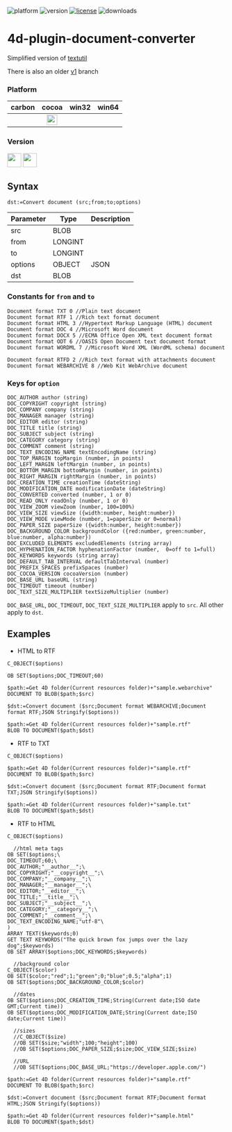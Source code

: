 ![platform](https://img.shields.io/static/v1?label=platform&message=mac-intel%20|%20mac-arm&color=blue)
![version](https://img.shields.io/badge/version-17%2B-3E8B93)
[![license](https://img.shields.io/github/license/miyako/4d-plugin-document-converter)](LICENSE)
![downloads](https://img.shields.io/github/downloads/miyako/4d-plugin-document-converter/total)

4d-plugin-document-converter
============================

Simplified version of [textutil](https://developer.apple.com/library/mac/documentation/Darwin/Reference/ManPages/man1/textutil.1.html)

There is also an older [v1](https://github.com/miyako/4d-plugin-document-converter/tree/v1) branch

### Platform

| carbon | cocoa | win32 | win64 |
|:------:|:-----:|:---------:|:---------:|
||<img src="https://cloud.githubusercontent.com/assets/1725068/22371562/1b091f0a-e4db-11e6-8458-8653954a7cce.png" width="24" height="24" />|||

### Version

<img width="32" height="32" src="https://user-images.githubusercontent.com/1725068/73986501-15964580-4981-11ea-9ac1-73c5cee50aae.png"> <img src="https://user-images.githubusercontent.com/1725068/73987971-db2ea780-4984-11ea-8ada-e25fb9c3cf4e.png" width="32" height="32" />


## Syntax

```
dst:=Convert document (src;from;to;options)
```

Parameter|Type|Description
------------|------------|----
src|BLOB|
from|LONGINT|
to|LONGINT|
options|OBJECT|JSON
dst|BLOB|

### Constants for ``from`` and ``to``

```
Document format TXT 0 //Plain text document
Document format RTF 1 //Rich text format document
Document format HTML 3 //Hypertext Markup Language (HTML) document
Document format DOC 4 //Microsoft Word document
Document format DOCX 5 //ECMA Office Open XML text document format
Document format ODT 6 //OASIS Open Document text document format
Document format WORDML 7 //Microsoft Word XML (WordML schema) document
```

```
Document format RTFD 2 //Rich text format with attachments document
Document format WEBARCHIVE 8 //Web Kit WebArchive document
```

### Keys for ``option``

```
DOC_AUTHOR author (string)
DOC_COPYRIGHT copyright (string)
DOC_COMPANY company (string)
DOC_MANAGER manager (string)
DOC_EDITOR editor (string)
DOC_TITLE title (string)
DOC_SUBJECT subject (string)
DOC_CATEGORY category (string)
DOC_COMMENT comment (string)
DOC_TEXT_ENCODING_NAME textEncodingName (string)
DOC_TOP_MARGIN topMargin (number, in points)
DOC_LEFT_MARGIN leftMargin (number, in points)
DOC_BOTTOM_MARGIN bottomMargin (number, in points)
DOC_RIGHT_MARGIN rightMargin (number, in points)
DOC_CREATION_TIME creationTime (dateString)
DOC_MODIFICATION_DATE modificationDate (dateString)
DOC_CONVERTED converted (number, 1 or 0)
DOC_READ_ONLY readOnly (number, 1 or 0)
DOC_VIEW_ZOOM viewZoom (number, 100=100%)
DOC_VIEW_SIZE viewSize ({width:number, height:number})
DOC_VIEW_MODE viewMode (number, 1=paperSize or 0=normal)
DOC_PAPER_SIZE paperSize ({width:number, height:number})
DOC_BACKGROUND_COLOR backgroundColor ({red:number, green:number, blue:number, alpha:number})
DOC_EXCLUDED_ELEMENTS excludedElements (string array)
DOC_HYPHENATION_FACTOR hyphenationFactor (number,  0=off to 1=full)
DOC_KEYWORDS keywords (string array)
DOC_DEFAULT_TAB_INTERVAL defaultTabInterval (number)
DOC_PREFIX_SPACES prefixSpaces (number)
DOC_COCOA_VERSION cocoaVersion (number)
DOC_BASE_URL baseURL (string)
DOC_TIMEOUT timeout (number)
DOC_TEXT_SIZE_MULTIPLIER textSizeMultiplier (number)
```

``DOC_BASE_URL``, ``DOC_TIMEOUT``, ``DOC_TEXT_SIZE_MULTIPLIER`` apply to ``src``. All other apply to ``dst``.

## Examples

* HTML to RTF

```
C_OBJECT($options)

OB SET($options;DOC_TIMEOUT;60)

$path:=Get 4D folder(Current resources folder)+"sample.webarchive"
DOCUMENT TO BLOB($path;$src)

$dst:=Convert document ($src;Document format WEBARCHIVE;Document format RTF;JSON Stringify($options))

$path:=Get 4D folder(Current resources folder)+"sample.rtf"
BLOB TO DOCUMENT($path;$dst)
```

* RTF to TXT

```
C_OBJECT($options)

$path:=Get 4D folder(Current resources folder)+"sample.rtf"
DOCUMENT TO BLOB($path;$src)

$dst:=Convert document ($src;Document format RTF;Document format TXT;JSON Stringify($options))

$path:=Get 4D folder(Current resources folder)+"sample.txt"
BLOB TO DOCUMENT($path;$dst)
```

* RTF to HTML

```
C_OBJECT($options)

  //html meta tags
OB SET($options;\
DOC_TIMEOUT;60;\
DOC_AUTHOR;"__author__";\
DOC_COPYRIGHT;"__copyright__";\
DOC_COMPANY;"__company__";\
DOC_MANAGER;"__manager__";\
DOC_EDITOR;"__editor__";\
DOC_TITLE;"__title__";\
DOC_SUBJECT;"__subject__";\
DOC_CATEGORY;"__category__";\
DOC_COMMENT;"__comment__";\
DOC_TEXT_ENCODING_NAME;"utf-8"\
)
ARRAY TEXT($keywords;0)
GET TEXT KEYWORDS("The quick brown fox jumps over the lazy dog";$keywords)
OB SET ARRAY($options;DOC_KEYWORDS;$keywords)

  //background color
C_OBJECT($color)
OB SET($color;"red";1;"green";0;"blue";0.5;"alpha";1)
OB SET($options;DOC_BACKGROUND_COLOR;$color)

  //dates
OB SET($options;DOC_CREATION_TIME;String(Current date;ISO date GMT;Current time))
OB SET($options;DOC_MODIFICATION_DATE;String(Current date;ISO date;Current time))

  //sizes
  //C_OBJECT($size)
  //OB SET($size;"width";100;"height";100)
  //OB SET($options;DOC_PAPER_SIZE;$size;DOC_VIEW_SIZE;$size)

  //URL
  //OB SET($options;DOC_BASE_URL;"https://developer.apple.com/")

$path:=Get 4D folder(Current resources folder)+"sample.rtf"
DOCUMENT TO BLOB($path;$src)

$dst:=Convert document ($src;Document format RTF;Document format HTML;JSON Stringify($options))

$path:=Get 4D folder(Current resources folder)+"sample.html"
BLOB TO DOCUMENT($path;$dst)
```
